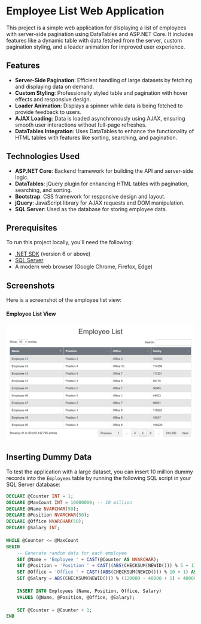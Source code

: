# Employee List Web Application

This project is a simple web application for displaying a list of employees with server-side pagination using DataTables and ASP.NET Core. It includes features like a dynamic table with data fetched from the server, custom pagination styling, and a loader animation for improved user experience.

## Features

- **Server-Side Pagination**: Efficient handling of large datasets by fetching and displaying data on demand.
- **Custom Styling**: Professionally styled table and pagination with hover effects and responsive design.
- **Loader Animation**: Displays a spinner while data is being fetched to provide feedback to users.
- **AJAX Loading**: Data is loaded asynchronously using AJAX, ensuring smooth user interactions without full-page refreshes.
- **DataTables Integration**: Uses DataTables to enhance the functionality of HTML tables with features like sorting, searching, and pagination.

## Technologies Used

- **ASP.NET Core**: Backend framework for building the API and server-side logic.
- **DataTables**: jQuery plugin for enhancing HTML tables with pagination, searching, and sorting.
- **Bootstrap**: CSS framework for responsive design and layout.
- **jQuery**: JavaScript library for AJAX requests and DOM manipulation.
- **SQL Server**: Used as the database for storing employee data.

## Prerequisites

To run this project locally, you'll need the following:

- [.NET SDK](https://dotnet.microsoft.com/download) (version 6 or above)
- [SQL Server](https://www.microsoft.com/en-us/sql-server/sql-server-downloads)
- A modern web browser (Google Chrome, Firefox, Edge)

## Screenshots

Here is a screenshot of the employee list view:

#### Employee List View
![Employee List Screenshot](https://raw.githubusercontent.com/mehedihasan9339/ServerSidePaginationApp/refs/heads/master/ServerSidePaginationApp/server-side-pagination.png)

## Inserting Dummy Data

To test the application with a large dataset, you can insert 10 million dummy records into the `Employees` table by running the following SQL script in your SQL Server database:

```sql
DECLARE @Counter INT = 1;
DECLARE @MaxCount INT = 10000000; -- 10 million
DECLARE @Name NVARCHAR(50);
DECLARE @Position NVARCHAR(50);
DECLARE @Office NVARCHAR(50);
DECLARE @Salary INT;

WHILE @Counter <= @MaxCount
BEGIN
    -- Generate random data for each employee
    SET @Name = 'Employee ' + CAST(@Counter AS NVARCHAR);
    SET @Position = 'Position ' + CAST((ABS(CHECKSUM(NEWID())) % 5 + 1) AS NVARCHAR); -- Random position 1-5
    SET @Office = 'Office ' + CAST((ABS(CHECKSUM(NEWID())) % 10 + 1) AS NVARCHAR); -- Random office 1-10
    SET @Salary = ABS(CHECKSUM(NEWID())) % (120000 - 40000 + 1) + 40000; -- Random salary between 40,000 and 120,000

    INSERT INTO Employees (Name, Position, Office, Salary)
    VALUES (@Name, @Position, @Office, @Salary);

    SET @Counter = @Counter + 1;
END
```
